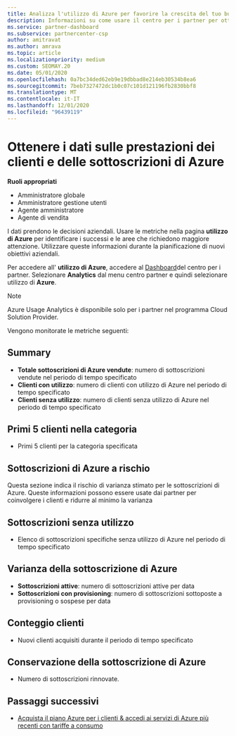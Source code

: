 ```yaml
---
title: Analizza l'utilizzo di Azure per favorire la crescita del tuo business
description: Informazioni su come usare il centro per i partner per ottenere i dati sull'utilizzo delle sottoscrizioni di Azure dei clienti. I dati includono le sottoscrizioni vendute, a rischio e in uso.
ms.service: partner-dashboard
ms.subservice: partnercenter-csp
author: amitravat
ms.author: amrava
ms.topic: article
ms.localizationpriority: medium
ms.custom: SEOMAY.20
ms.date: 05/01/2020
ms.openlocfilehash: 0a7bc34ded62eb9e19dbbad8e214eb30534b8ea6
ms.sourcegitcommit: 7beb7327472dc1b0c07c101d121196fb2830bbf8
ms.translationtype: MT
ms.contentlocale: it-IT
ms.lasthandoff: 12/01/2020
ms.locfileid: "96439119"
---
```

# <a name="get-data-about-how-well-your-customers-and-azure-subscriptions-are-doing"></a>Ottenere i dati sulle prestazioni dei clienti e delle sottoscrizioni di Azure



**Ruoli appropriati**

- Amministratore globale
- Amministratore gestione utenti
- Agente amministratore
- Agente di vendita

I dati prendono le decisioni aziendali. Usare le metriche nella pagina **utilizzo di Azure** per identificare i successi e le aree che richiedono maggiore attenzione. Utilizzare queste informazioni durante la pianificazione di nuovi obiettivi aziendali.

Per accedere all' **utilizzo di Azure**, accedere al [Dashboard](https://partner.microsoft.com/dashboard)del centro per i partner. Selezionare **Analytics** dal menu centro partner e quindi selezionare utilizzo di **Azure**.

> [!NOTE]
> Azure Usage Analytics è disponibile solo per i partner nel programma Cloud Solution Provider.

Vengono monitorate le metriche seguenti:

## <a name="summary"></a>Summary

- **Totale sottoscrizioni di Azure vendute**: numero di sottoscrizioni vendute nel periodo di tempo specificato  
- **Clienti con utilizzo**: numero di clienti con utilizzo di Azure nel periodo di tempo specificato  
- **Clienti senza utilizzo**: numero di clienti senza utilizzo di Azure nel periodo di tempo specificato  

## <a name="top-5-customers-in-category"></a>Primi 5 clienti nella categoria

- Primi 5 clienti per la categoria specificata  

## <a name="azure-subscriptions-at-risk"></a>Sottoscrizioni di Azure a rischio

Questa sezione indica il rischio di varianza stimato per le sottoscrizioni di Azure. Queste informazioni possono essere usate dai partner per coinvolgere i clienti e ridurre al minimo la varianza

## <a name="subscriptions-without-usage"></a>Sottoscrizioni senza utilizzo

- Elenco di sottoscrizioni specifiche senza utilizzo di Azure nel periodo di tempo specificato  

## <a name="azure-subscription-churn"></a>Varianza della sottoscrizione di Azure

- **Sottoscrizioni attive**: numero di sottoscrizioni attive per data  
- **Sottoscrizioni con provisioning**: numero di sottoscrizioni sottoposte a provisioning o sospese per data  

## <a name="customer-count"></a>Conteggio clienti

- Nuovi clienti acquisiti durante il periodo di tempo specificato  

## <a name="azure-subscription-retention"></a>Conservazione della sottoscrizione di Azure

- Numero di sottoscrizioni rinnovate.

 ## <a name="next-steps"></a>Passaggi successivi

- [Acquista il piano Azure per i clienti & accedi ai servizi di Azure più recenti con tariffe a consumo](purchase-azure-plan.md)

